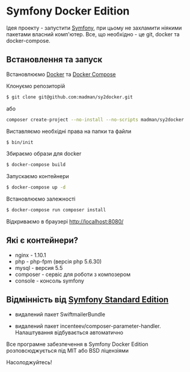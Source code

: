 Symfony Docker Edition
========================

Ідея проекту - запустити [Symfony][1], при цьому не захламити ніякими пакетами власний комп'ютер. Все, що необхідно - це git, docker та docker-compose.

Встановлення та запуск
--------------

Встановлюємо [Docker][2] та [Docker Compose][3]

Клонуємо репозиторій

```bash
$ git clone git@github.com:madman/sy2docker.git
```

або 

```bash
composer create-project --no-install --no-scripts madman/sy2docker
```
  
Виставляємо необхідні права на папки та файли

```bash
$ bin/init
```

Збираємо образи для docker

```bash
$ docker-compose build
```

Запускаємо контейнери

```bash
$ docker-compose up -d
```

Встановлюємо залежності

```bash
$ docker-compose run composer install 
```

Відкриваємо в браузері [http://localhost:8080/](http://localhost:8080/)


Які є контейнери?
--------------

  * nginx - 1.10.1
  * php - php-fpm (версія php 5.6.30)
  * mysql - версия 5.5
  * composer - сервіс для роботи з композером
  * console - консоль symfony

Відмінність від [Symfony Standard Edition][4]
--------------

  * видалений пакет SwiftmailerBundle

  * видалений пакет incenteev/composer-parameter-handler. Налаштування відбувається автоматично

Все програмне забезпечення в Symfony Docker Edition розповсюджується під MIT або BSD ліцензіями

Насолоджуйтесь!

[1]:  https://symfony.com/doc/3.2/setup.html
[2]:  https://docs.docker.com/engine/installation/
[3]:  https://docs.docker.com/compose/install/
[4]:  https://github.com/symfony/symfony-standard